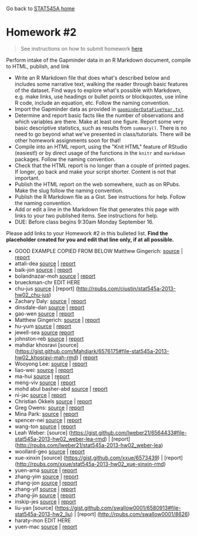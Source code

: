 Go back to [STAT545A home](current.html)

Homework #2
========================================================

> See instructions on how to submit homework [here](hw00_instructions.html)

Perform intake of the Gapminder data in an R Markdown document, compile to HTML, publish, and link

  * Write an R Markdown file that does what's described below and includes some narrative text, walking the reader through basic features of the dataset. Find ways to explore what's possible with Markdown, e.g. make links, use headings or bullet points or blockquotes, use inline R code, include an equation, etc. Follow the naming convention.
  * Import the Gapminder data as provided in [`gapminderDataFiveYear.txt`](http://www.stat.ubc.ca/~jenny/notOcto/STAT545A/examples/gapminder/data/gapminderDataFiveYear.txt).
  * Determine and report basic facts like the number of observations and which variables are there. Make at least one figure. Report some very basic descriptive statistics, such as results from `summary()`. There is no need to go beyond what we've presented in class/tutorials. There will be other homework assignments soon for that!
  * Compile into an HTML report, using the "Knit HTML" feature of RStudio (easiest!) or by direct usage of the functions in the `knitr` and `markdown` packages. Follow the naming convention.
  * Check that the HTML report is no longer than a couple of printed pages. If longer, go back and make your script shorter. Content is not that important.
  * Publish the HTML report on the web somewhere, such as on RPubs. Make the slug follow the naming convention.
  * Publish the R Markdown file as a Gist. See instructions for help. Follow the naming convention.
  * Add or edit a line in the Markdown file that generates this page with links to your two published items. See instructions for help.
  * DUE: Before class begins 9:30am Monday September 16.
  
Please add links to your Homework #2 in this bulleted list. __Find the placeholder created for you and edit that line only, if at all possible.__

  * GOOD EXAMPLE COPIED FROM BELOW Matthew Gingerich: [source](https://gist.github.com/MattGingerich/6544485#file-stat545a-2013-hw02_gingerich-mat-rmd) | [report](http://rpubs.com/majugi/stat545a-2013-hw02_gingerich-mat)
  * attali-dea [source](https://gist.github.com/daattali/6547430#file-stat545a-2013-hw02_attali-dea-rmd) | [report](http://rpubs.com/daattali/stat545a-2013-hw02_attali-dea) 
  * baik-jon [source](https://gist.github.com/jonnybaik/6568554#file-stat545a-2013-hw02_baik-jon-rmd) | [report](http://rpubs.com/jonnybaik/stat545a-2013-hw02_baik-jon)
  * bolandnazar-moh [source](https://gist.github.com/ArephB/6575923#file-stat545a-2013-hw02_bolandnazar-moh-rmd) | [report](http://rpubs.com/aref/8606)
  * brueckman-chr EDIT HERE
  * chu-jus [source](https://gist.github.com/JustinChu/6577348#file-stat545a-2013-hw02_chu-jus-rmd) | [report] (http://rpubs.com/cjustin/stat545a-2013-hw02_chu-jus)
  * Zachary Daly: [source](https://gist.github.com/ZDaly/6558864#file-tat545a-2013-hw02_daly-zac-rmd) | [report](http://rpubs.com/Zdaly/stat545a-2013-hw02_daly-zac)
  * dinsdale-dan [source](https://gist.github.com/danieldinsdale/6554514#file-stat545a-2013-hw02_dinsdale-dan-rmd) | [report](http://rpubs.com/danieldinsdale/stat545a-2013-hw02_dinsdale-dan)
  * gao-wen [source](https://gist.github.com/sibyl229/6575176#file-stat545a-2013-hw02_gao-wen-rmd) | [report](http://rpubs.com/less/stat545a-2013-hw02_gao-wen)
  * Matthew Gingerich: [source](https://gist.github.com/MattGingerich/6544485#file-stat545a-2013-hw02_gingerich-mat-rmd) | [report](http://rpubs.com/majugi/stat545a-2013-hw02_gingerich-mat)
  * hu-yum [source](https://gist.github.com/smilecat/6556150#file-stat545a-2013-hw02_hu-yum-rmd) | [report](http://rpubs.com/smilecat/stat545a-2013-hw02_hu-yum)
  * jewell-sea [source](https://gist.github.com/jewellsean/d5d9ae6cf9ff9da193db#file-stat545a-2013-hw02_jewell-sea-rmd) [report](http://rpubs.com/jewellsean/stat545a-2013-hw02_jewell-sea)
  * johnston-reb [source](https://gist.github.com/rebjoh/6575530#file-stat545a-2013-hw02_johnston-reb-rmd) | [report](http://rpubs.com/rljohn/stat545a-2013-hw02_johnston-reb)
  * mahdiar khosravi [source] (https://gist.github.com/Mahdiark/6576175#file-stat545a-2013-hw02_khosravi-mah-rmd) | [report](http://rpubs.com/mahdiar/stat545a-2013-hw02_khosravi-mah)
   * Wooyong Lee: [source](https://gist.github.com/folias/6558563#file-stat545a-2013-hw02_lee-woo) | [report](http://rpubs.com/folias/stat545a-2013-hw02_lee-woo)
  * liao-wei: [source](https://gist.github.com/feiba/6546717#file-stat545a-2013-hw02_liao_wei-rmd) | [report](http://rpubs.com/winson/stat545a-2013-hw02_liao_wei)
  * ma-hui [source](https://gist.github.com/horsehuiting/6566267#file-stat545a-2013-hw02_ma-hui-rmd) | [report](http://rpubs.com/Huiting/stat545a-2013-hw02_ma-hui)
  * meng-viv [source](https://gist.github.com/vmeng321/6576056#file-stat545a-2013-hw02_meng-viv-rmd) | [report](http://rpubs.com/vmeng321/stat545a-2013-hw02_meng-viv)
  * mohd abul basher-abd [source](https://gist.github.com/atante/6568521#file-stat545a-2013-hw02_mohd-abul-basher-abd-rmd) | [report](http://rpubs.com/meitantei/stat545a-2013-hw02_mohdabulbasher-abd)
  * ni-jac [source](https://gist.github.com/jacknii/6546326#file-stat545a-2013-hw02_ni-jac-rmd) | [report](http://rpubs.com/jackni/stat545a-2013-hw02_ni-jac)
  * Christian Okkels [source](https://gist.github.com/cbokkels/6568640#file-stat545a-2013-hw02_okkels-chr-rmd) | [report](http://rpubs.com/cbokkels/stat545a-2013-hw02_okkels-chr)
  * Greg Owens: [source](https://gist.github.com/opsin/6577365#file-stat545a-2013-hw02_owens-greg-rmd) | [report](http://rpubs.com/opsin/stat545a-2013-hw02_owens-greg)
  * Mina Park: [source](https://gist.github.com/parkm87/6567386#file-stat545a-2013-hw02_park-min-rmd) | [report](http://rpubs.com/parkm87/stat545a-2013-hw02_park-min)
  * spencer-nei [source](https://gist.github.com/neilspencer/6558151#file-stat545a-2013-hw02_spencer-neil-rmd) | [report](http://rpubs.com/neil_spencer/stat545a-2013-hw02_spencer-nei)
  * wang-ton [source](https://gist.github.com/yzhxh/6577895#file-stat545a-2013-hw02_wang-ton-rmd) | [report](http://rpubs.com/yzhxh/stat545a-2013-hw02_wang-ton)
  * Leah Weber: [source] (https://gist.github.com/lweber21/6564433#file-stat545a-2013-hw02_weber-lea-rmd) | [report] (http://rpubs.com/lweber21/stat545a-2013-hw02_weber-lea)
  * woollard-geo [source](https://gist.github.com/geoffwoollard/6545701#file-stat545a-2013-hw02_woollard-geo-rmd) | [report](http://rpubs.com/gwoollard/stat545a-2013-hw02_woollard-geo)
  * xue-xinxin [source] (https://gist.github.com/xxue/6573439) | [report] (http://rpubs.com/xxue/stat545a-2013-hw02_xue-xinxin-rmd)
  * yuen-ama [source](https://gist.github.com/amandammor/6557207#file-stat545a-2013-hw02_yuen-ama-rmd) | [report](http://rpubs.com/amandammor/stat545a-2013-hw02_yuen-ama)
  * zhang-yim [source](https://gist.github.com/zym268/6574496#file-stat545a-2013-hw02_zhang-yim-rmd) | [report](http://rpubs.com/zym268/stat545a-2013-hw02_zhang-yim)
  * zhang-jon [source](https://gist.github.com/jzhang722/6574075#file-stat545a-2013-hw02_jzhang-jon-rmd) | [report](http://rpubs.com/jzhang722/stat545a-2013-hw02_zhang-jon)
  * zhang-yif [source](https://gist.github.com/dora7870/6566076#file-stat545a-2013-hw02_zhang-yif-rmd) | [report](http://rpubs.com/dora7870/stat545a-2013-hw02_zhang-yif)
  * zhang-jin [source](https://gist.github.com/0527zhangjinyuan/6546926#file-stat545a-2013-hw02_zhang-jin-rmd) | [report](http://rpubs.com/zhangjinyuan/stat545a-2013-hw02_zhang-jin)
  * inskip-jes [source](https://gist.github.com/jinskip/6567244#file-stat545a-2013-hw02_inskip-jes-rmd) | [report](http://rpubs.com/jinskip/stat545a-2013-hw02_inskip-jes)
  * liu-yan [source] (https://gist.github.com/swallow0001/6580913#file-stat545a-2013-hw2_liu) | [report] (http://rpubs.com/swallow0001/8626)
  * haraty-mon EDIT HERE
  * yuen-mac [source](https://gist.github.com/myuen/6558828#file-stat545a-2013-hw02_yuen-mac-rmd) | [report](http://rpubs.com/myuen/stat545a-2013-hw02_yuen-mac)
